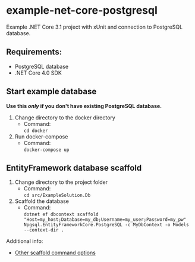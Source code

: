 # example-net-core-postgresql
Example .NET Core 3.1 project with xUnit and connection to PostgreSQL database.

## Requirements:
- PostgreSQL database
- .NET Core 4.0 SDK

## Start example database
**Use this _only_ if you don't have existing PostgreSQL database.**
1. Change directory to the docker directory
    - Command:\
        `cd docker`
2. Run docker-compose
    - Command:\
        `docker-compose up`

## EntityFramework database scaffold
1. Change directory to the project folder
    - Command:\
        `cd src/ExampleSolution.Db`
2. Scaffold the database
    - Command:\
        `dotnet ef dbcontext scaffold "Host=my_host;Database=my_db;Username=my_user;Password=my_pw" Npgsql.EntityFrameworkCore.PostgreSQL -c MyDbContext -o Models --context-dir .`

Additional info:
- [Other scaffold command options](https://docs.microsoft.com/en-us/ef/core/miscellaneous/cli/dotnet#common-options)
